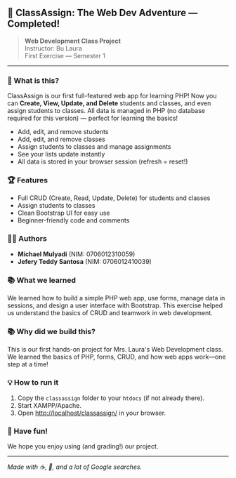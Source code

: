 ## 🎉 ClassAssign: The Web Dev Adventure — Completed!

> **Web Development Class Project**  
> Instructor: Bu Laura  
> First Exercise — Semester 1

---

### 🚀 What is this?
ClassAssign is our first full-featured web app for learning PHP! Now you can **Create, View, Update, and Delete** students and classes, and even assign students to classes. All data is managed in PHP (no database required for this version) — perfect for learning the basics!

- Add, edit, and remove students
- Add, edit, and remove classes
- Assign students to classes and manage assignments
- See your lists update instantly
- All data is stored in your browser session (refresh = reset!)

### 🏆 Features
- Full CRUD (Create, Read, Update, Delete) for students and classes
- Assign students to classes
- Clean Bootstrap UI for easy use
- Beginner-friendly code and comments

### 👨‍💻 Authors
- **Michael Mulyadi** (NIM: 0706012310059)
- **Jefery Teddy Santosa** (NIM: 0706012410039)

### 📚 What we learned
We learned how to build a simple PHP web app, use forms, manage data in sessions, and design a user interface with Bootstrap. This exercise helped us understand the basics of CRUD and teamwork in web development.

### 📚 Why did we build this?
This is our first hands-on project for Mrs. Laura's Web Development class. We learned the basics of PHP, forms, CRUD, and how web apps work—one step at a time!

### 💡 How to run it
1. Copy the `classassign` folder to your `htdocs` (if not already there).
2. Start XAMPP/Apache.
3. Open [http://localhost/classassign/](http://localhost/classassign/) in your browser.

### 🎈 Have fun!
We hope you enjoy using (and grading!) our project.

---

*Made with ☕, 🍜, and a lot of Google searches.*
